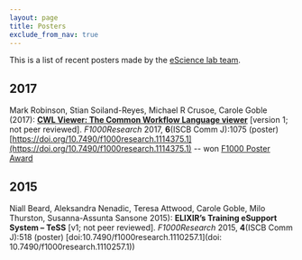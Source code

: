 ```yaml
---
layout: page
title: Posters
exclude_from_nav: true
---
```


This is a list of recent posters made by the [eScience lab team](../people/).

## 2017

Mark Robinson, Stian Soiland-Reyes, Michael R Crusoe, Carole Goble (2017): 
**[CWL Viewer: The Common Workflow Language viewer](https://www.research.manchester.ac.uk/portal/en/publications/cwl-viewer(b60c4d3c-303b-4b54-94f0-9cb1e9059b20).html)** [version 1; not peer reviewed]. _F1000Research_ 2017, **6**(ISCB Comm J):1075 (poster) [https://doi.org/10.7490/f1000research.1114375.1](https://doi.org/10.7490/f1000research.1114375.1) -- won [F1000 Poster Award](http://bioexcel.eu/poster-award-for-cwlviewer/)

## 2015

Niall Beard, Aleksandra Nenadic, Teresa Attwood, Carole Goble, Milo Thurston, Susanna-Assunta Sansone 2015):
**ELIXIR’s Training eSupport System – TeSS** [v1; not peer reviewed].
_F1000Research_ 2015, **4**(ISCB Comm J):518 (poster)
[doi:10.7490/f1000research.1110257.1](doi: 10.7490/f1000research.1110257.1))
